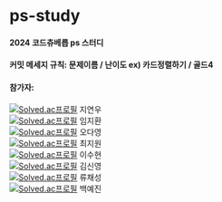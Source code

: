 # ps-study
#### 2024 코드츄베릅 ps 스터디
#### 커밋 메세지 규칙: 문제이름 / 난이도  ex) 카드정렬하기 / 골드4
#### 참가자: 
[![Solved.ac프로필](http://mazassumnida.wtf/api/mini/generate_badge?boj=speciling)](https://solved.ac/speciling) 지연우  
[![Solved.ac프로필](http://mazassumnida.wtf/api/mini/generate_badge?boj=ikiuwlghks)](https://solved.ac/ikiuwlghks) 임지환  
[![Solved.ac프로필](http://mazassumnida.wtf/api/mini/generate_badge?boj=dalucky)](https://solved.ac/dalucky) 오다영  
[![Solved.ac프로필](http://mazassumnida.wtf/api/mini/generate_badge?boj=binwon06)](https://solved.ac/binwon06) 최지원  
[![Solved.ac프로필](http://mazassumnida.wtf/api/mini/generate_badge?boj=susuu88)](https://solved.ac/susuu88) 이수현  
[![Solved.ac프로필](http://mazassumnida.wtf/api/mini/generate_badge?boj=ksy5685)](https://solved.ac/ksy5685) 김신영  
[![Solved.ac프로필](http://mazassumnida.wtf/api/mini/generate_badge?boj=ryu3356)](https://solved.ac/ryu3356) 류채성  
[![Solved.ac프로필](http://mazassumnida.wtf/api/mini/generate_badge?boj=dpwls5042)](https://solved.ac/dpwls5042) 백예진  
